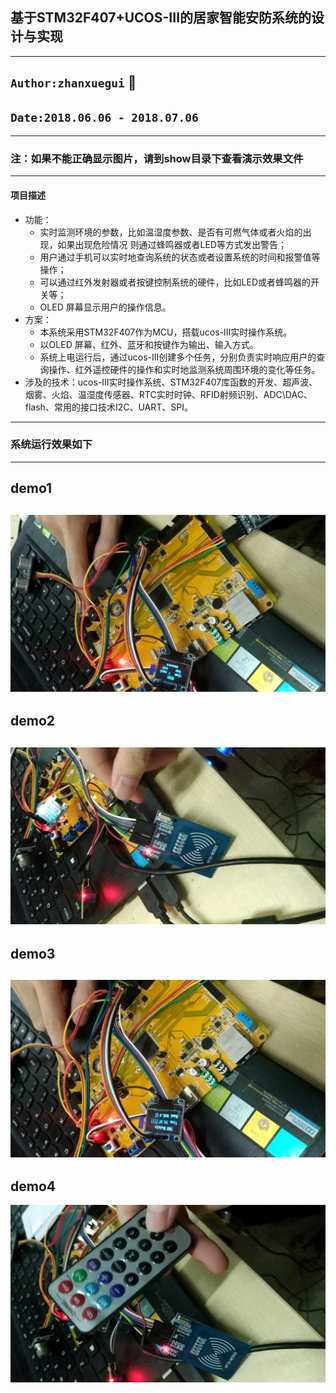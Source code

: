 ## 基于STM32F407+UCOS-III的居家智能安防系统的设计与实现

---------------------------

## `Author:zhanxuegui` :apple:
## `Date:2018.06.06 - 2018.07.06`

-----------------------------
### 注：如果不能正确显示图片，请到show目录下查看演示效果文件

-----------------------------
#### 项目描述
- 功能：
  - 实时监测环境的参数，比如温湿度参数、是否有可燃气体或者火焰的出现，如果出现危险情况 则通过蜂鸣器或者LED等方式发出警告；
  - 用户通过手机可以实时地查询系统的状态或者设置系统的时间和报警值等操作；
  - 可以通过红外发射器或者按键控制系统的硬件，比如LED或者蜂鸣器的开关等；
  - OLED 屏幕显示用户的操作信息。
- 方案：
  - 本系统采用STM32F407作为MCU，搭载ucos-III实时操作系统。
  - 以OLED 屏幕、红外、蓝牙和按键作为输出、输入方式。
  - 系统上电运行后，通过ucos-III创建多个任务，分别负责实时响应用户的查询操作、红外遥控硬件的操作和实时地监测系统周围环境的变化等任务。
- 涉及的技术：ucos-III实时操作系统、STM32F407库函数的开发、超声波、烟雾、火焰、温湿度传感器、RTC实时时钟、RFID射频识别、ADC\DAC、flash、常用的接口技术I2C、UART、SPI。

------------------------------

### 系统运行效果如下
----------------
## demo1
![](https://github.com/victory1355/IntellegentSecurity/blob/master/show/demo1.bmp)
----------------
## demo2
![](https://github.com/victory1355/IntellegentSecurity/blob/master/show/demo2.bmp)
---------------
## demo3
![](https://github.com/victory1355/IntellegentSecurity/blob/master/show/demo3.bmp)
--------------
## demo4
![](https://github.com/victory1355/IntellegentSecurity/blob/master/show/demo4.bmp)




